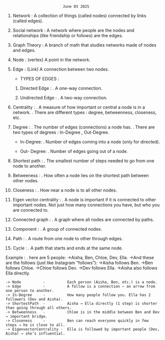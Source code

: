                               June 03 2025
                            
1. Network :
   A collection of things (called nodes) connected by links (called edges).

2. Social network :
   A network where people are the nodes and relationships (like friendship or follows) are the edges.

3. Graph Theory :
   A branch of math that studies networks made of nodes and edges.

4. Node : (vertex)
   A point in the network.

5. Edge : (Link)
   A connection between two nodes.

   * TYPES OF EDGES :
    1. Directed Edge :
       . A one-way connection.

    2. Undirected Edge :
       . A two-way connection.

6. Centrality :
   . A measure of how important or central a node is in a network.
   . There are different types : degree, betweenness, closeness, etc.

7. Degree : 
   . The number of edges (connections) a node has.
   . There are two types of degrees : In-Degree , Out-Degree.

   * In-Degree:
     . Number of edges coming into a node (only for directed).
    
   * Out- Degree:
     . Number of edges going out of a node.
    
8. Shortest path :
   . The smallest number of steps needed to go from one node to another.

9. Betweeness :
   . How often a node lies on the shortest path between other nodes.

10. Closeness :
   . How near a node is to all other nodes.

11. Eigen vector centrality :
    . A node is important if it is connected to other important nodes. Not just how many connections you have, but who you are  connected to.

12. Connected graph : 
    . A graph where all nodes are connected by paths.

13. Component :
    . A group of connected nodes.

14. Path :
    . A route from one node to other through edges.

15. Cycle :
    . A path that starts and ends at the same node.

Example :
. here are 5 people:
  ->Aisha, Ben, Chloe, Dev, Ella.
  ->And these are the follows (just like Instagram “follows”):
  ->Aisha follows Ben.
  ->Ben follows Chloe.
  ->Chloe follows Dev.
  ->Dev follows Ella.
  ->Aisha also follows Ella directly.

    -> Node          - 	        Each person (Aisha, Ben, etc.) is a node.
    -> Edge	         -          A follow is a connection — an arrow from one person to another.
    -> In-Degree     -	        How many people follow you. Ella has 2 followers (Dev and Aisha).
    -> ShortestPath  -          Aisha → Ella directly (1 step) is shorter than going through all others.
    -> Betweenness   -  	    Chloe is in the middle between Ben and Dev → important bridge.
    -> Closeness     - 	        Ben can reach everyone quickly in few steps → he is close to all.
    -> EigenvectorCentrality - 	Ella is followed by important people (Dev, Aisha) → she’s influential.
    
